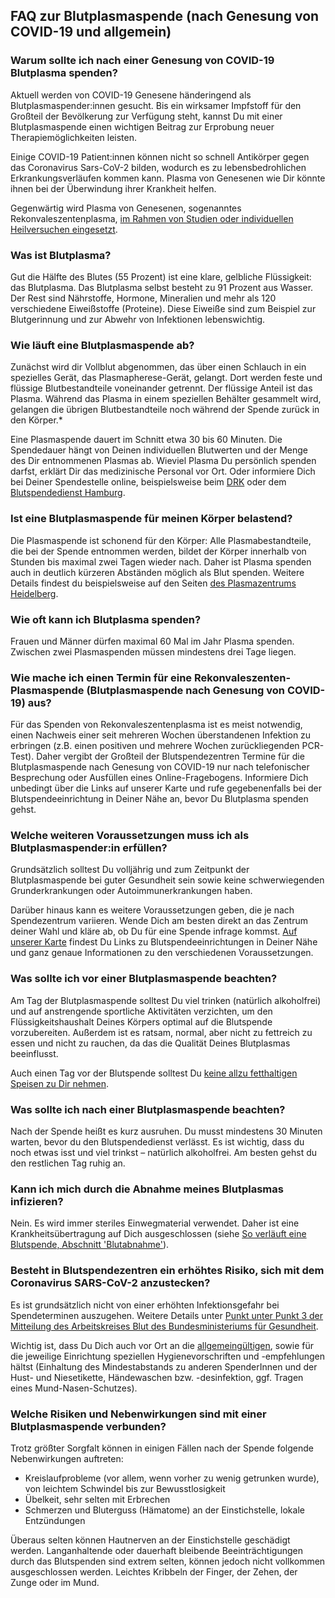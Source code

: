 ## FAQ zur Blutplasmaspende (nach Genesung von COVID-19 und allgemein)

### Warum sollte ich nach einer Genesung von COVID-19 Blutplasma spenden?

Aktuell werden von COVID-19 Genesene händeringend als Blutplasmaspender:innen gesucht. Bis ein wirksamer Impfstoff für den Großteil der Bevölkerung zur Verfügung steht, kannst Du mit einer Blutplasmaspende einen wichtigen Beitrag zur Erprobung neuer Therapiemöglichkeiten leisten.

Einige COVID-19 Patient:innen können nicht so schnell Antikörper gegen das Coronavirus Sars-CoV-2 bilden, wodurch es zu lebensbedrohlichen Erkrankungsverläufen kommen kann. Plasma von Genesenen wie Dir könnte ihnen bei der Überwindung ihrer Krankheit helfen.

Gegenwärtig wird Plasma von Genesenen, sogenanntes Rekonvaleszentenplasma, [im Rahmen von Studien oder individuellen Heilversuchen eingesetzt](https://www.pei.de/DE/newsroom/hp-meldungen/2020/200407-empfehlung-pei-covid-19-rekonvaleszentenplasma-rkp.html).

### Was ist Blutplasma?

Gut die Hälfte des Blutes (55 Prozent) ist eine klare, gelbliche Flüssigkeit: das Blutplasma. Das Blutplasma selbst besteht zu 91 Prozent aus Wasser. Der Rest sind Nährstoffe, Hormone, Mineralien und mehr als 120 verschiedene Eiweißstoffe (Proteine). Diese Eiweiße sind zum Beispiel zur Blutgerinnung und zur Abwehr von Infektionen lebenswichtig.

### Wie läuft eine Blutplasmaspende ab?

Zunächst wird dir Vollblut abgenommen, das über einen Schlauch in ein spezielles Gerät, das Plasmapherese-Gerät, gelangt. Dort werden feste und flüssige Blutbestandteile voneinander getrennt. Der flüssige Anteil ist das Plasma. Während das Plasma in einem speziellen Behälter gesammelt wird, gelangen die übrigen Blutbestandteile noch während der Spende zurück in den Körper.*

Eine Plasmaspende dauert im Schnitt etwa 30 bis 60 Minuten. Die Spendedauer hängt von Deinen individuellen Blutwerten und der Menge des Dir entnommenen Plasmas ab. Wieviel Plasma Du persönlich spenden darfst, erklärt Dir das medizinische Personal vor Ort. Oder informiere Dich bei Deiner Spendestelle online, beispielsweise beim [DRK](https://www.drk-blutspende.de/informationen-zur-blutspende/die-plasmaspende.php) oder dem [Blutspendedienst Hamburg](https://www.blutspendehamburg.de/blutspender/faq/spendearten/plasmaspende/ablauf/).

### Ist eine Blutplasmaspende für meinen Körper belastend?

Die Plasmaspende ist schonend für den Körper: Alle Plasmabestandteile, die bei der Spende entnommen werden, bildet der Körper innerhalb von Stunden bis maximal zwei Tagen wieder nach. Daher ist Plasma spenden auch in deutlich kürzeren Abständen möglich als Blut spenden. Weitere Details findest du beispielsweise auf den Seiten [des Plasmazentrums Heidelberg](https://www.plasmazentrum-heidelberg.de/plasma-und-plasmaspende-was-ist-das/).

### Wie oft kann ich Blutplasma spenden?

Frauen und Männer dürfen maximal 60 Mal im Jahr Plasma spenden. Zwischen zwei Plasmaspenden müssen mindestens drei Tage liegen.

### Wie mache ich einen Termin für eine Rekonvaleszenten-Plasmaspende (Blutplasmaspende nach Genesung von COVID-19) aus?

Für das Spenden von Rekonvaleszentenplasma ist es meist notwendig, einen Nachweis einer seit mehreren Wochen überstandenen Infektion zu erbringen (z.B. einen positiven und mehrere Wochen zurückliegenden PCR-Test). Daher vergibt der Großteil der Blutspendezentren Termine für die Blutplasmaspende nach Genesung von COVID-19 nur nach telefonischer Besprechung oder Ausfüllen eines Online-Fragebogens. Informiere Dich unbedingt über die Links auf unserer Karte und rufe gegebenenfalls bei der Blutspendeeinrichtung in Deiner Nähe an, bevor Du Blutplasma spenden gehst.

### Welche weiteren Voraussetzungen muss ich als Blutplasmaspender:in erfüllen?

Grundsätzlich solltest Du volljährig und zum Zeitpunkt der Blutplasmaspende bei guter Gesundheit sein sowie keine schwerwiegenden Grunderkrankungen oder Autoimmunerkrankungen haben.

Darüber hinaus kann es weitere Voraussetzungen geben, die je nach Spendezentrum variieren. Wende Dich am besten direkt an das Zentrum deiner Wahl und kläre ab, ob Du für eine Spende infrage kommst. [Auf unserer Karte](https://immunhelden.de/maps/all/) findest Du Links zu Blutspendeeinrichtungen in Deiner Nähe und ganz genaue Informationen zu den verschiedenen Voraussetzungen.

### Was sollte ich vor einer Blutplasmaspende beachten?

Am Tag der Blutplasmaspende solltest Du viel trinken (natürlich alkoholfrei) und auf anstrengende sportliche Aktivitäten verzichten, um den Flüssigkeitshaushalt Deines Körpers optimal auf die Blutspende vorzubereiten. Außerdem ist es ratsam, normal, aber nicht zu fettreich zu essen und nicht zu rauchen, da das die Qualität Deines Blutplasmas beeinflusst.

Auch einen Tag vor der Blutspende solltest Du [keine allzu fetthaltigen Speisen zu Dir nehmen](https://www.blutspendedienst.com/blutspende/spendeinfos/fragen-antworten#vor-der-blutspende-erste-blutspende).

### Was sollte ich nach einer Blutplasmaspende beachten?

Nach der Spende heißt es kurz ausruhen. Du musst mindestens 30 Minuten warten, bevor du den Blutspendedienst verlässt. Es ist wichtig, dass du noch etwas isst und viel trinkst – natürlich alkoholfrei. Am besten gehst du den restlichen Tag ruhig an.

### Kann ich mich durch die Abnahme meines Blutplasmas infizieren?

Nein. Es wird immer steriles Einwegmaterial verwendet. Daher ist eine Krankheitsübertragung auf Dich ausgeschlossen (siehe [So verläuft eine Blutspende, Abschnitt 'Blutabnahme'](https://www.blutspenden.de/blut-und-plasmaspende/ablauf-einer-blut-und-plasmaspende/)).

### Besteht in Blutspendezentren ein erhöhtes Risiko, sich mit dem Coronavirus SARS-CoV-2 anzustecken?

Es ist grundsätzlich nicht von einer erhöhten Infektionsgefahr bei Spendeterminen auszugehen. Weitere Details unter [Punkt unter Punkt 3 der Mitteilung des Arbeitskreises Blut des Bundesministeriums für Gesundheit](https://www.rki.de/DE/Content/Kommissionen/AK_Blut/Stellungnahmen/download/COVID.pdf?__blob=publicationFile).

Wichtig ist, dass Du Dich auch vor Ort an die [allgemeingültigen](https://www.infektionsschutz.de/coronavirus/), sowie für die jeweilige Einrichtung speziellen Hygienevorschriften und -empfehlungen hältst (Einhaltung des Mindestabstands zu anderen SpenderInnen und der Hust- und Niesetikette, Händewaschen bzw. -desinfektion, ggf. Tragen eines Mund-Nasen-Schutzes).

### Welche Risiken und Nebenwirkungen sind mit einer Blutplasmaspende verbunden?

Trotz größter Sorgfalt können in einigen Fällen nach der Spende folgende  Nebenwirkungen auftreten:
* Kreislaufprobleme (vor allem, wenn vorher zu wenig getrunken wurde), von leichtem Schwindel bis zur Bewusstlosigkeit
* Übelkeit, sehr selten mit Erbrechen
* Schmerzen und Bluterguss (Hämatome) an der Einstichstelle, lokale Entzündungen

Überaus selten können Hautnerven an der Einstichstelle geschädigt werden. Langanhaltende oder dauerhaft bleibende Beeinträchtigungen durch das Blutspenden sind extrem selten, können jedoch nicht vollkommen ausgeschlossen werden. Leichtes Kribbeln der Finger, der Zehen, der Zunge oder im Mund.
